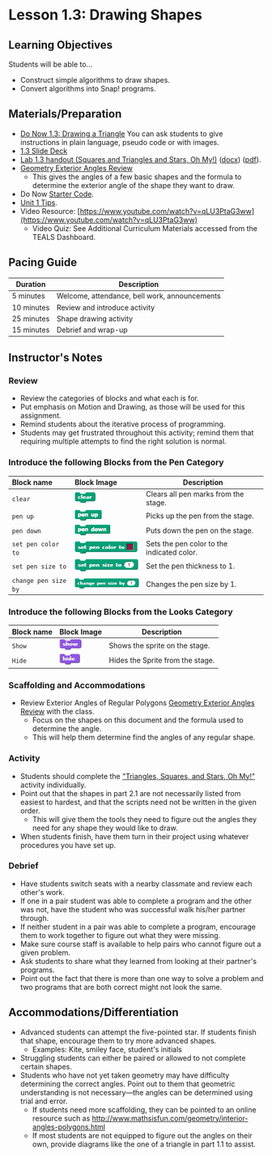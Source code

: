 # Lesson 1.3: Drawing Shapes

## Learning Objectives

Students will be able to...

* Construct simple algorithms to draw shapes.
* Convert algorithms into Snap! programs.

## Materials/Preparation

* [Do Now 1.3: Drawing a Triangle](do_now_13.md) You can ask students to give instructions in plain language, pseudo code or with images.
* [1.3 Slide Deck](https://github.com/TEALSK12/introduction-to-computer-science/raw/master/slidedecks/TEALS%20SNAP%201.3.pptx)
* [Lab 1.3 handout (Squares and Triangles and Stars, Oh My!)](lab_13.md) ([docx](https://github.com/TEALSK12/introduction-to-computer-science/raw/master/Unit%201%20Word/Lab%201.3%20Squares%20Triangles.docx)) ([pdf](https://github.com/TEALSK12/introduction-to-computer-science/raw/master/Unit%201%20PDF/Lab%201.3%20Squares%20Triangles.pdf)).
* [Geometry Exterior Angles Review](Geometry_Exterior_Angles.pdf)
  * This gives the angles of a few basic shapes and the formula to determine the exterior angle of the shape they want to draw.
* Do Now [Starter Code](https://snap.berkeley.edu/snap/snap.html#present:Username=aspiece%40gmail.com&ProjectName=Equalteral%20Triangle).
* [Unit 1 Tips](unit_1_tips.md).
* Video Resource: [https://www.youtube.com/watch?v=qLU3PtaG3ww](https://www.youtube.com/watch?v=qLU3PtaG3ww)
  * Video Quiz: See Additional Curriculum Materials accessed from the TEALS Dashboard.

## Pacing Guide

| Duration   | Description                                   |
| --------- | -------------------------------------------- |
| 5 minutes  | Welcome, attendance, bell work, announcements |
| 10 minutes | Review and introduce activity                 |
| 25 minutes | Shape drawing activity                        |
| 15 minutes | Debrief and wrap-up                           |

## Instructor's Notes

### Review

* Review the categories of blocks and what each is for.
* Put emphasis on Motion and Drawing, as those will be used for this assignment.
* Remind students about the iterative process of programming.
* Students may get frustrated throughout this activity; remind them that requiring multiple attempts to find the right solution is normal.

### Introduce the following Blocks from the Pen Category

| Block name | Block Image | Description |
| :--- | :--- | --- |
| `clear` | ![Clear](images/clear.png) | Clears all pen marks from the stage. |
| `pen up` | ![Pen Up](images/pen_up.png) | Picks up the pen from the stage. |
| `pen down` | ![Pen Down](images/pen_down.png) | Puts down the pen on the stage. |
| `set pen color to` | ![set pen color to](images/set_pen_color_to.png)| Sets the pen color to the indicated color. |
| `set pen size to` |![set pen size to](images/set_pen_size_to.png)| Set the pen thickness to 1. |
| `change pen size by` | ![change pen size by](images/change_pen_size_by.png) | Changes the pen size by 1. |

### Introduce the following Blocks from the Looks Category

| Block name | Block Image | Description |
| :--- | :--- | --- |
| `Show` | ![Show](images/show.png) | Shows the sprite on the stage. |
| `Hide` | ![Hide](images/hide.png) | Hides the Sprite from the stage. |

### Scaffolding and Accommodations

* Review Exterior Angles of Regular Polygons [Geometry Exterior Angles Review](Geometry_Exterior_Angles.pdf) with the class.
  * Focus on the shapes on this document and the formula used to determine the angle.
  * This will help them determine find the angles of any regular shape.

### Activity

* Students should complete the ["Triangles, Squares, and Stars, Oh My!"](lab_13.md) activity individually.
* Point out that the shapes in part 2.1 are not necessarily listed from easiest to hardest, and that the scripts need not be written in the given order.
  * This will give them the tools they need to figure out the angles they need for any shape they would like to draw.
* When students finish, have them turn in their project using whatever procedures you have set up.

### Debrief

* Have students switch seats with a nearby classmate and review each other's work.
* If one in a pair student was able to complete a program and the other was not, have the student who was successful walk his/her partner through.
* If neither student in a pair was able to complete a program, encourage them to work together to figure out what they were missing.
* Make sure course staff is available to help pairs who cannot figure out a given problem.
* Ask students to share what they learned from looking at their partner's programs.
* Point out the fact that there is more than one way to solve a problem and two programs that are both correct might not look the same.

## Accommodations/Differentiation

* Advanced students can attempt the five-pointed star. If students finish that shape, encourage them to try more advanced shapes.
  * Examples: Kite, smiley face, student's initials
* Struggling students can either be paired or allowed to not complete certain shapes.
* Students who have not yet taken geometry may have difficulty determining the correct angles. Point out to them that geometric understanding is not necessary—the angles can be determined using trial and error.
  * If students need more scaffolding, they can be pointed to an online resource such as <http://www.mathsisfun.com/geometry/interior-angles-polygons.html>
  * If most students are not equipped to figure out the angles on their own, provide diagrams like the one of a triangle in part 1.1 to assist.

